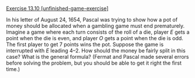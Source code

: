 [Exercise 13.10 \[unfinished-game-exercise\]](13-10/)

In his letter of August 24, 1654, Pascal
was trying to show how a pot of money should be allocated when a
gambling game must end prematurely. Imagine a game where each turn
consists of the roll of a die, player *E* gets a point when
the die is even, and player  *O* gets a point when the die
is odd. The first player to get 7 points wins the pot. Suppose the game
is interrupted with *E* leading 4–2. How should the money
be fairly split in this case? What is the general formula? (Fermat and
Pascal made several errors before solving the problem, but you should be
able to get it right the first time.)
